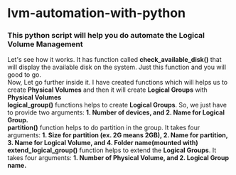 # lvm-automation-with-python
### This python script will help you do automate the Logical Volume Management
Let's see how it works. It has function called __check_available_disk()__ that will display the available disk on the system. Just this function and you will good to go.<br>
Now, Let go further inside it. I have created functions which will helps us to create __Physical Volumes__ and then it will create __Logical Groups__ with __Physical Volumes__<br>
__logical_group()__ functions helps to create __Logical Groups__. So, we just have to provide two arguments: __1. Number of devices, and 2. Name for Logical Group.__<br>
__partition()__ function helps to do partition in the group. It takes four arguments: __1. Size for partition (ex. 2G means 2GB), 2. Name for partition, 3. Name for Logical Volume, and 4. Folder name(mounted with)__ <br>
__extend_logical_group()__ function helps to extend the __Logical Groups__. It takes four arguments: __1. Number of Physical Volume, and 2. Logical Group name.__
